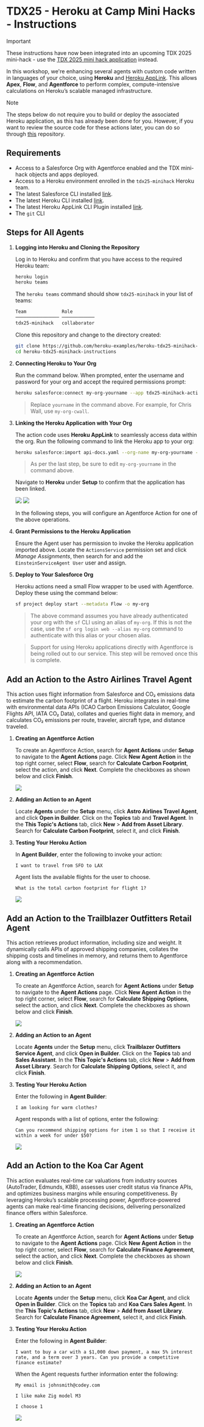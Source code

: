 # TDX25 - Heroku at Camp Mini Hacks - Instructions

> [!IMPORTANT]
> These instructions have now been integrated into an upcoming TDX 2025 mini-hack - use the [TDX 2025 mini hack application](https://sf-mini-hacks.herokuapp.com/) instead.

In this workshop, we're enhancing several agents with custom code written in languages of your choice, using **Heroku** and [Heroku AppLink](https://devcenter.heroku.com/articles/getting-started-heroku-integration). This allows **Apex**, **Flow**, and **Agentforce** to perform complex, compute-intensive calculations on Heroku’s scalable managed infrastructure.

> [!NOTE]
> The steps below do not require you to build or deploy the associated Heroku application, as this has already been done for you. However, if you want to review the source code for these actions later, you can do so through [this](https://github.com/heroku-examples/heroku-tdx25-minihack-code) repository.

## Requirements

- Access to a Salesforce Org with Agentforce enabled and the TDX mini-hack objects and apps deployed.
- Access to a Heroku environment enrolled in the `tdx25-minihack` Heroku team.
- The latest Salesforce CLI installed [link](https://developer.salesforce.com/docs/atlas.en-us.sfdx_setup.meta/sfdx_setup/sfdx_setup_install_cli.htm).
- The latest Heroku CLI installed [link](https://devcenter.heroku.com/articles/heroku-cli#install-the-heroku-cli).
- The latest Heroku AppLink CLI Plugin installed [link](https://devcenter.heroku.com/articles/heroku-integration-cli).
- The `git` CLI

## Steps for All Agents

1. **Logging into Heroku and Cloning the Repository**

    Log in to Heroku and confirm that you have access to the required Heroku team:
    
    ```sh
    heroku login
    heroku teams
    ```

    The `heroku teams` command should show `tdx25-minihack` in your list of teams:

    ```sh
    Team             Role         
    ──────────────── ──────────── 
    tdx25-minihack   collaborator            
    ```
    Clone this repository and change to the directory created: 

    ```sh
    git clone https://github.com/heroku-examples/heroku-tdx25-minihack-instructions
    cd heroku-tdx25-minihack-instructions
    ```

2. **Connecting Heroku to Your Org**

    Run the command below. When prompted, enter the username and password for your org and accept the required permissions prompt:
    
    ```sh
    heroku salesforce:connect my-org-yourname --app tdx25-minihack-actions --store-as-run-as-user 
    ```

    > Replace `yourname` in the command above. For example, for Chris Wall, use `my-org-cwall`.

3. **Linking the Heroku Application with Your Org**

    The action code uses **Heroku AppLink** to seamlessly access data within the org. Run the following command to link the Heroku app to your org:
    
    ```sh
    heroku salesforce:import api-docs.yaml --org-name my-org-yourname --app tdx25-minihack-actions --client-name ActionsService
    ```

    > As per the last step, be sure to edit `my-org-yourname` in the command above.

    Navigate to **Heroku** under **Setup** to confirm that the application has been linked.

    <img src="images/applink.jpg">

    <img src="images/operation.jpg">

    In the following steps, you will configure an Agentforce Action for one of the above operations.

4. **Grant Permissions to the Heroku Application**

    Ensure the Agent user has permission to invoke the Heroku application imported above. Locate the `ActionsService` permission set and click *Manage Assignments*, then search for and add the `EinsteinServiceAgent User` user and assign.

5. **Deploy to Your Salesforce Org**

    Heroku actions need a small Flow wrapper to be used with Agentforce. Deploy these using the command below:

    ```sh
    sf project deploy start --metadata Flow -o my-org
    ```
    > The above command assumes you have already authenticated your org with the `sf` CLI using an alias of `my-org`. If this is not the case, use the `sf org login web --alias my-org` command to authenticate with this alias or your chosen alias.

    > Support for using Heroku applications directly with Agentforce is being rolled out to our service. This step will be removed once this is complete.

## Add an Action to the Astro Airlines Travel Agent

This action uses flight information from Salesforce and CO₂ emissions data to estimate the carbon footprint of a flight. Heroku integrates in real-time with environmental data APIs (ICAO Carbon Emissions Calculator, Google Flights API, IATA CO₂ Data), collates and queries flight data in memory, and calculates CO₂ emissions per route, traveler, aircraft type, and distance traveled.

1. **Creating an Agentforce Action**

    To create an Agentforce Action, search for **Agent Actions** under **Setup** to navigate to the **Agent Actions** page. Click **New Agent Action** in the top right corner, select **Flow**, search for **Calculate Carbon Footprint**, select the action, and click **Next**. Complete the checkboxes as shown below and click **Finish**. 

    <img src="images/agent-action-carbon-calc.jpg">

2. **Adding an Action to an Agent**

    Locate **Agents** under the **Setup** menu, click **Astro Airlines Travel Agent**, and click **Open in Builder**. Click on the **Topics** tab and **Travel Agent**. In the **This Topic's Actions** tab, click **New** > **Add from Asset Library**. Search for **Calculate Carbon Footprint**, select it, and click **Finish**.
    
3. **Testing Your Heroku Action**

    In **Agent Builder**, enter the following to invoke your action:

    ```
    I want to travel from SFO to LAX
    ```

    Agent lists the available flights for the user to choose.

    ```
    What is the total carbon footprint for flight 1?
    ```

    <img src="images/agent-response-carbon-calc.jpg">

## Add an Action to the Trailblazer Outfitters Retail Agent

This action retrieves product information, including size and weight. It dynamically calls APIs of approved shipping companies, collates the shipping costs and timelines in memory, and returns them to Agentforce along with a recommendation.

1. **Creating an Agentforce Action**

    To create an Agentforce Action, search for **Agent Actions** under **Setup** to navigate to the **Agent Actions** page. Click **New Agent Action** in the top right corner, select **Flow**, search for **Calculate Shipping Options**, select the action, and click **Next**. Complete the checkboxes as shown below and click **Finish**. 

    <img src="images/agent-action-shipping-calc.jpg">

2. **Adding an Action to an Agent**

    Locate **Agents** under the **Setup** menu, click **Trailblazer Outfitters Service Agent**, and click **Open in Builder**. Click on the **Topics** tab and **Sales Assistant**. In the **This Topic's Actions** tab, click **New** > **Add from Asset Library**. Search for **Calculate Shipping Options**, select it, and click **Finish**.

3. **Testing Your Heroku Action**

    Enter the following in **Agent Builder**:

    ```
    I am looking for warm clothes?
    ```

    Agent responds with a list of options, enter the following:

    ```
    Can you recommend shipping options for item 1 so that I receive it within a week for under $50?
    ```

    <img src="images/agent-response-shipping-calc.jpg">

## Add an Action to the Koa Car Agent

This action evaluates real-time car valuations from industry sources (AutoTrader, Edmunds, KBB), assesses user credit status via finance APIs, and optimizes business margins while ensuring competitiveness. By leveraging Heroku’s scalable processing power, Agentforce-powered agents can make real-time financing decisions, delivering personalized finance offers within Salesforce.

1. **Creating an Agentforce Action**

    To create an Agentforce Action, search for **Agent Actions** under **Setup** to navigate to the **Agent Actions** page. Click **New Agent Action** in the top right corner, select **Flow**, search for **Calculate Finance Agreement**, select the action, and click **Next**. Complete the checkboxes as shown below and click **Finish**. 

    <img src="images/agent-action-finance-calc.jpg">

2. **Adding an Action to an Agent**

    Locate **Agents** under the **Setup** menu, click **Koa Car Agent**, and click **Open in Builder**. Click on the **Topics** tab and **Koa Cars Sales Agent**. In the **This Topic's Actions** tab, click **New** > **Add from Asset Library**. Search for **Calculate Finance Agreement**, select it, and click **Finish**.

3. **Testing Your Heroku Action**

    Enter the following in **Agent Builder**:

    ```
    I want to buy a car with a $1,000 down payment, a max 5% interest rate, and a term over 3 years. Can you provide a competitive finance estimate?
    ```

    When the Agent requests further information enter the following:

    ```
    My email is johnsmith@codey.com
    ```

    ```
    I like make Zig model M3
    ```

    ```
    I choose 1
    ```

    <img src="images/agent-response-finance-calc.jpg">

